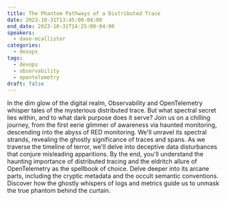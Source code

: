 ```yaml
---
title: The Phantom Pathways of a Distributed Trace
date: 2023-10-31T13:45:00-04:00
end_date: 2023-10-31T14:25:00-04:00
speakers:
  - dave-mcallister
categories:
  - devops
tags:
  - devops
  - observability
  - opentelemetry
draft: false
---
```


In the dim glow of the digital realm, Observability and OpenTelemetry whisper tales of the mysterious distributed trace. But what spectral secret lies within, and to what dark purpose does it serve? Join us on a chilling journey, from the first eerie glimmer of awareness via haunted monitoring, descending into the abyss of RED monitoring. We'll unravel its spectral strands, revealing the ghostly significance of traces and spans. As we traverse the timeline of terror, we'll delve into deceptive data disturbances that conjure misleading apparitions. By the end, you'll understand the haunting importance of distributed tracing and the eldritch allure of OpenTelemetry as the spellbook of choice. Delve deeper into its arcane parts, including the cryptic metadata and the occult semantic conventions. Discover how the ghostly whispers of logs and metrics guide us to unmask the true phantom behind the curtain.
